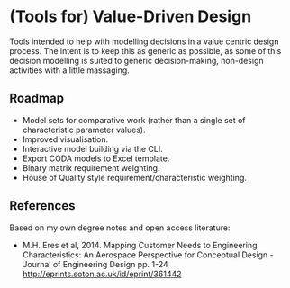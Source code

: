 (Tools for) Value-Driven Design
===============================

Tools intended to help with modelling decisions in a value centric
design process. The intent is to keep this as generic as possible, as
some of this decision modelling is suited to generic decision-making,
non-design activities with a little massaging.


Roadmap
-------

  - Model sets for comparative work (rather than a single set of
	characteristic parameter values). 
  - Improved visualisation.
  - Interactive model building via the CLI.
  - Export CODA models to Excel template.
  - Binary matrix requirement weighting.
  - House of Quality style requirement/characteristic weighting.


References
----------

Based on my own degree notes and open access literature:

  - M.H. Eres et al, 2014. Mapping Customer Needs to Engineering
	Characteristics: An Aerospace Perspective for Conceptual Design -
	Journal of Engineering Design pp. 1-24
	<http://eprints.soton.ac.uk/id/eprint/361442>
